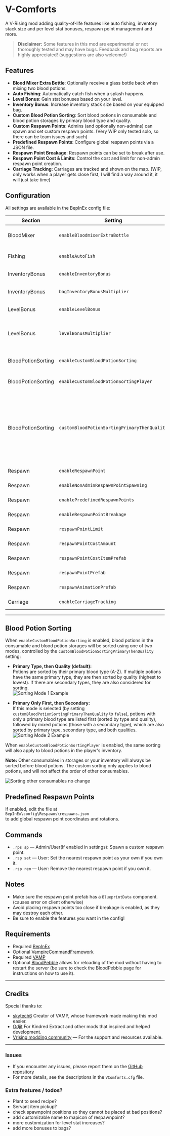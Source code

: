 # V-Comforts

A V-Rising mod adding quality-of-life features like auto fishing, inventory stack size and per level stat bonuses, respawn point management and more.

> **Disclaimer:** Some features in this mod are experimental or not thoroughly tested and may have bugs. Feedback and bug reports are highly appreciated! (suggestions are also welcome!)

## Features

- **Blood Mixer Extra Bottle**: Optionally receive a glass bottle back when mixing two blood potions.
- **Auto Fishing**: Automatically catch fish when a splash happens.
- **Level Bonus**: Gain stat bonuses based on your level.
- **Inventory Bonus**: Increase inventory stack size based on your equipped bag.
- **Custom Blood Potion Sorting**: Sort blood potions in consumable and blood potion storages by primary blood type and quality.
- **Custom Respawn Points**: Admins (and optionally non-admins) can spawn and set custom respawn points. (Very WIP only tested solo, so there can be team issues and such)
- **Predefined Respawn Points**: Configure global respawn points via a JSON file.
- **Respawn Point Breakage**: Respawn points can be set to break after use.
- **Respawn Point Cost & Limits**: Control the cost and limit for non-admin respawn point creation.
- **Carriage Tracking**: Carriages are tracked and shown on the map. (WIP, only works when a player gets close first, I will find a way around it, it will just take time)

## Configuration

All settings are available in the BepInEx config file:

| Section            | Setting                                      | Description                                                                                                                                                                                                                                                                                                              | Default                         |
|--------------------|----------------------------------------------|--------------------------------------------------------------------------------------------------------------------------------------------------------------------------------------------------------------------------------------------------------------------------------------------------------------------------|---------------------------------|
| BloodMixer         | `enableBloodmixerExtraBottle`                | Gives a glass bottle back when mixing 2 blood potions.                                                                                                                                                                                                                                                                   | `false`                         |
| Fishing            | `enableAutoFish`                             | Fish will automatically be caught whenever a splash happens.                                                                                                                                                                                                                                                             | `false`                         |
| InventoryBonus     | `enableInventoryBonus`                       | Bonus to inventory stack size based on equipped bag.                                                                                                                                                                                                                                                                     | `false`                         |
| InventoryBonus     | `bagInventoryBonusMultiplier`                | Inventory stack size bonus multipliers per bag tier (max stack size clamped to 4095).                                                                                                                                                                                                                                    | `1.05,1.10,1.15,1.20,1.25,1.30` |
| LevelBonus         | `enableLevelBonus`                           | Bonus to stats based on your level.                                                                                                                                                                                                                                                                                      | `false`                         |
| LevelBonus         | `levelBonusMultiplier`                       | Level bonus addition per level per stat: resourceYieldBonus, moveSpeedBonus, shapeshiftMoveSpeedBonus.                                                                                                                                                                                                                   | `0.005,0.003,0.0035`            |
| BloodPotionSorting | `enableCustomBloodPotionSorting`             | If enabled, blood potions will be sorted by primary blood type and then by quality.                                                                                                                                                                                                                                      | `false`                         |
| BloodPotionSorting | `enableCustomBloodPotionSortingPlayer`       | If enabled, blood potions will also use the custom sorting in the player inventory.                                                                                                                                                                                                                                      | `false`                         |
| BloodPotionSorting | `customBloodPotionSortingPrimaryThenQuality` | If enabled, blood potions are sorted first by primary blood type (A-Z), then by quality (highest to lowest). If disabled, potions with only a primary blood type are listed first (sorted A-Z, highest quality first), followed by mixed potions (those with a secondary type), also sorted by primary type and quality. | `true`                          |
| Respawn            | `enableRespawnPoint`                         | Admins can spawn and set custom respawn points.                                                                                                                                                                                                                                                                          | `false`                         |
| Respawn            | `enableNonAdminRespawnPointSpawning`         | Non-admins can also spawn respawn points (limited).                                                                                                                                                                                                                                                                      | `false`                         |
| Respawn            | `enablePredefinedRespawnPoints`              | Enables predefined respawn points from a JSON file.                                                                                                                                                                                                                                                                      | `false`                         |
| Respawn            | `enableRespawnPointBreakage`                 | Respawn points break after 1 use.                                                                                                                                                                                                                                                                                        | `false`                         |
| Respawn            | `respawnPointLimit`                          | Limit of respawn points for non-admins (`0` = unlimited).                                                                                                                                                                                                                                                                | `1`                             |
| Respawn            | `respawnPointCostAmount`                     | Amount of item required to spawn a respawn point.                                                                                                                                                                                                                                                                        | `1`                             |
| Respawn            | `respawnPointCostItemPrefab`                 | Prefab ID of the required item.                                                                                                                                                                                                                                                                                          | `271594022`                     |
| Respawn            | `respawnPointPrefab`                         | Prefab ID of the respawn point.                                                                                                                                                                                                                                                                                          | `-55079755`                     |
| Respawn            | `respawnAnimationPrefab`                     | Prefab ID of the respawn animation.                                                                                                                                                                                                                                                                                      | `1290990039`                    |
| Carriage           | `enableCarriageTracking`                     | Carriages will be tracked and shown on the map.                                                                                                                                                                                                                                                                          | `false`                         |

---

## Blood Potion Sorting

When `enableCustomBloodPotionSorting` is enabled, blood potions in the consumable and blood potion storages will be sorted using one of two modes, controlled by the `customBloodPotionSortingPrimaryThenQuality` setting:

- **Primary Type, then Quality (default):**  
  Potions are sorted by their primary blood type (A-Z). If multiple potions have the same primary type, they are then sorted by quality (highest to lowest). If there are secondary types, they are also considered for sorting.  
  ![Sorting Mode 1 Example](https://i.imgur.com/bybx2TX.png)

- **Primary Only First, then Secondary:**  
  If this mode is selected (by setting `customBloodPotionSortingPrimaryThenQuality` to `false`), potions with only a primary blood type are listed first (sorted by type and quality), followed by mixed potions (those with a secondary type), which are also sorted by primary type, secondary type, and both qualities.  
  ![Sorting Mode 2 Example](https://i.imgur.com/fUaAaN0.png)

When `enableCustomBloodPotionSortingPlayer` is enabled, the same sorting will also apply to blood potions in the player's inventory.

**Note:**
Other consumables in storages or your inventory will always be sorted before blood potions. The custom sorting only applies to blood potions, and will not affect the order of other consumables.

![Sorting other consumables no change](https://i.imgur.com/Ymt5kTi.png)

## Predefined Respawn Points

If enabled, edit the file at  
`BepInEx\config\Respawns\respawns.json`  
to add global respawn point coordinates and rotations.

## Commands

- `.rps sp`  — Admin/User(If enabled in settings): Spawn a custom respawn point.
- `.rsp set` — User: Set the nearest respawn point as your own if you own it.
- `.rsp rem` — User: Remove the nearest respawn point if you own it.

## Notes

- Make sure the respawn point prefab has a `BlueprintData` component. (causes error on client otherwise)
- Avoid placing respawn points too close if breakage is enabled, as they may destroy each other.
- Be sure to enable the features you want in the config!

## Requirements

- Required [BepInEx](https://thunderstore.io/c/v-rising/p/BepInEx/BepInExPack_V_Rising/)
- Optional [VampireCommandFramework](https://thunderstore.io/c/v-rising/p/deca/VampireCommandFramework/)
- Required [VAMP](https://thunderstore.io/c/v-rising/p/skytech6/VAMP/)
- Optional [BloodPebble](https://thunderstore.io/c/v-rising/p/cheesasaurus/Bloodpebble/) allows for reloading of the mod without having to restart the server (be sure to check the BloodPebble page for instructions on how to use it).

---

## Credits
Special thanks to:  
- [skytech6](https://ko-fi.com/skytech6) Creator of VAMP, whose framework made making this mod easier.
- [Odjit](https://github.com/odjit/) For Kindred Extract and other mods that inspired and helped development.
- [Vrising modding community](https://discord.gg/v-rising-mod-community-978094827830915092) — For the support and resources available.
---
### Issues
* If you encounter any issues, please report them on the [GitHub repository](https://github.com/skythebro/V-Comforts/issues)
* For more details, see the descriptions in the `VComforts.cfg` file.

### Extra features / todos?
* Plant to seed recipe?
* Servant item pickup?  
* check spawnpoint positions so they cannot be placed at bad positions?
* add customizable name to mapicon of respawnpoint?
* more customization for level stat increases?
* add more bonuses to bags?